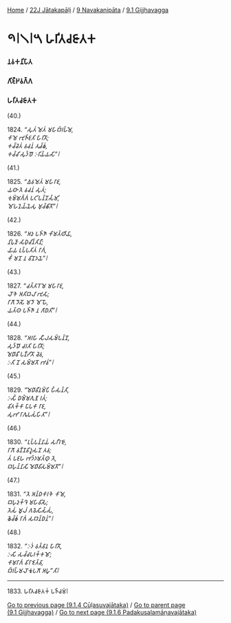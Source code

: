 
[Home](/) / [22J Jātakapāḷi](/tipitaka/22J.md) / [9 Navakanipāta](/tipitaka/22J/9.md) / [9.1 Gijjhavagga](/tipitaka/22J/9/9.1.md)

# 𑁯𑁇𑁧𑁇𑁫 𑀳𑀭𑀺𑀢𑀘𑀚𑀸𑀢𑀓

### 𑀦𑀯𑀓𑀦𑀺𑀧𑀸𑀢

### 𑀕𑀺𑀚𑁆𑀛𑀯𑀕𑁆𑀕

### 𑀳𑀭𑀺𑀢𑀘𑀚𑀸𑀢𑀓

(40.)

1824\. _“𑀲𑀼𑀢𑀁 𑀫𑁂𑀢𑀁 𑀫𑀳𑀸𑀩𑁆𑀭𑀳𑁆𑀫𑁂,_  
_𑀓𑀸𑀫𑁂 𑀪𑀼𑀜𑁆𑀚𑀢𑀺 𑀳𑀸𑀭𑀺𑀢𑁄;_  
_𑀓𑀘𑁆𑀘𑁂𑀢𑀁 𑀯𑀘𑀦𑀁 𑀢𑀼𑀘𑁆𑀙𑀁,_  
_𑀓𑀘𑁆𑀘𑀺 𑀲𑀼𑀤𑁆𑀥𑁄 𑀇𑀭𑀺𑀬𑁆𑀬𑀲𑀺”𑁇_  


(41.)

1825\. _“𑀏𑀯𑀫𑁂𑀢𑀁 𑀫𑀳𑀸𑀭𑀸𑀚,_  
_𑀬𑀣𑀸 𑀢𑁂 𑀯𑀘𑀦𑀁 𑀲𑀼𑀢𑀁;_  
_𑀓𑀼𑀫𑁆𑀫𑀕𑁆𑀕𑀁 𑀧𑀝𑀺𑀧𑀦𑁆𑀦𑁄𑀲𑁆𑀫𑀺,_  
_𑀫𑁄𑀳𑀦𑁂𑀬𑁆𑀬𑁂𑀲𑀼 𑀫𑀼𑀘𑁆𑀙𑀺𑀢𑁄”𑁇_  


(42.)

1826\. _“𑀅𑀤𑀼 𑀧𑀜𑁆𑀜𑀸 𑀓𑀺𑀫𑀢𑁆𑀣𑀺𑀬𑀸,_  
_𑀦𑀺𑀧𑀼𑀡𑀸 𑀲𑀸𑀥𑀼𑀘𑀺𑀦𑁆𑀢𑀺𑀦𑀻;_  
_𑀬𑀸𑀬 𑀉𑀧𑁆𑀧𑀢𑀺𑀢𑀁 𑀭𑀸𑀕𑀁,_  
_𑀓𑀺𑀁 𑀫𑀦𑁄 𑀦 𑀯𑀺𑀦𑁄𑀤𑀬𑁂”𑁇_  


(43.)

1827\. _“𑀘𑀢𑁆𑀢𑀸𑀭𑁄𑀫𑁂 𑀫𑀳𑀸𑀭𑀸𑀚,_  
_𑀮𑁄𑀓𑁂 𑀅𑀢𑀺𑀩𑀮𑀸 𑀪𑀼𑀲𑀸;_  
_𑀭𑀸𑀕𑁄 𑀤𑁄𑀲𑁄 𑀫𑀤𑁄 𑀫𑁄𑀳𑁄,_  
_𑀬𑀢𑁆𑀣 𑀧𑀜𑁆𑀜𑀸 𑀦 𑀕𑀸𑀥𑀢𑀺”𑁇_  


(44.)

1828\. _“𑀅𑀭𑀳𑀸 𑀲𑀻𑀮𑀲𑀫𑁆𑀧𑀦𑁆𑀦𑁄,_  
_𑀲𑀼𑀤𑁆𑀥𑁄 𑀘𑀭𑀢𑀺 𑀳𑀸𑀭𑀺𑀢𑁄;_  
_𑀫𑁂𑀥𑀸𑀯𑀻 𑀧𑀡𑁆𑀟𑀺𑀢𑁄 𑀘𑁂𑀯,_  
_𑀇𑀢𑀺 𑀦𑁄 𑀲𑀫𑁆𑀫𑀢𑁄 𑀪𑀯𑀁”𑁇_  


(45.)

1829\. _“𑀫𑁂𑀥𑀸𑀯𑀻𑀦𑀫𑁆𑀧𑀺 𑀳𑀺𑀁𑀲𑀦𑁆𑀢𑀺,_  
_𑀇𑀲𑀺𑀁 𑀥𑀫𑁆𑀫𑀕𑀼𑀡𑁂 𑀭𑀢𑀁;_  
_𑀯𑀺𑀢𑀓𑁆𑀓𑀸 𑀧𑀸𑀧𑀓𑀸 𑀭𑀸𑀚,_  
_𑀲𑀼𑀪𑀸 𑀭𑀸𑀕𑀽𑀧𑀲𑀁𑀳𑀺𑀢𑀸”𑁇_  


(46.)

1830\. _“𑀉𑀧𑁆𑀧𑀦𑁆𑀦𑀸𑀬𑀁 𑀲𑀭𑀻𑀭𑀚𑁄,_  
_𑀭𑀸𑀕𑁄 𑀯𑀡𑁆𑀡𑀯𑀺𑀤𑀽𑀲𑀦𑁄 𑀢𑀯;_  
_𑀢𑀁 𑀧𑀚𑀳 𑀪𑀤𑁆𑀤𑀫𑀢𑁆𑀣𑀼 𑀢𑁂,_  
_𑀩𑀳𑀼𑀦𑁆𑀦𑀸𑀲𑀺 𑀫𑁂𑀥𑀸𑀯𑀺𑀲𑀫𑁆𑀫𑀢𑁄”𑁇_  


(47.)

1831\. _“𑀢𑁂 𑀅𑀦𑁆𑀥𑀓𑀸𑀭𑀓𑁂 𑀓𑀸𑀫𑁂,_  
_𑀩𑀳𑀼𑀤𑀼𑀓𑁆𑀔𑁂 𑀫𑀳𑀸𑀯𑀺𑀲𑁂;_  
_𑀢𑁂𑀲𑀁 𑀫𑀽𑀮𑀁 𑀕𑀯𑁂𑀲𑀺𑀲𑁆𑀲𑀁,_  
_𑀙𑁂𑀘𑁆𑀙𑀁 𑀭𑀸𑀕𑀁 𑀲𑀩𑀦𑁆𑀥𑀦𑀁”𑁇_  


(48.)

1832\. _“𑀇𑀤𑀁 𑀯𑀢𑁆𑀯𑀸𑀦 𑀳𑀸𑀭𑀺𑀢𑁄,_  
_𑀇𑀲𑀺 𑀲𑀘𑁆𑀘𑀧𑀭𑀓𑁆𑀓𑀫𑁄;_  
_𑀓𑀸𑀫𑀭𑀸𑀕𑀁 𑀯𑀺𑀭𑀸𑀚𑁂𑀢𑁆𑀯𑀸,_  
_𑀩𑁆𑀭𑀳𑁆𑀫𑀮𑁄𑀓𑀽𑀧𑀕𑁄 𑀅𑀳𑀽”𑀢𑀺𑁇_  


---

1833\. 𑀳𑀭𑀺𑀢𑀘𑀚𑀸𑀢𑀓𑀁 𑀧𑀜𑁆𑀘𑀫𑀁𑁇



[Go to previous page (9.1.4 Cūḷasuvajātaka)](/tipitaka/22J/9/9.1/9.1.4.md) / [Go to parent page (9.1 Gijjhavagga)](/tipitaka/22J/9/9.1.md) / [Go to next page (9.1.6 Padakusalamāṇavajātaka)](/tipitaka/22J/9/9.1/9.1.6.md)


